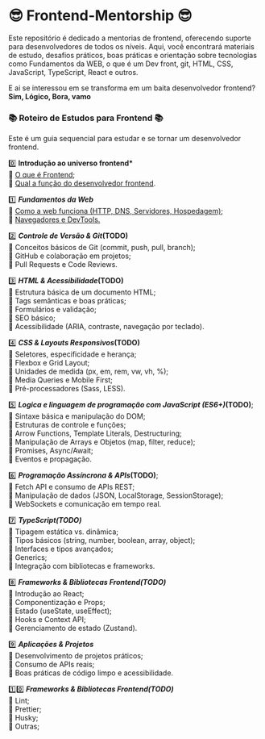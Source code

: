 # 😎 Frontend-Mentorship 😎

Este repositório é dedicado a mentorias de frontend, oferecendo suporte para desenvolvedores de todos os níveis. Aqui, você encontrará materiais de estudo, desafios práticos, boas práticas e orientação sobre tecnologias como Fundamentos da WEB, o que é um Dev front, git, HTML, CSS, JavaScript, TypeScript, React e outros.

E ai se interessou em se transforma em um baita desenvolvedor frontend? <b>Sim, Lógico, Bora, vamo</b>

### 📚 Roteiro de Estudos para Frontend 📚
Este é um guia sequencial para estudar e se tornar um desenvolvedor frontend.

0️⃣ <b>Introdução ao universo frontend*</b>
<br>🔹 [O que é Frontend](/docs/introduction/what_frontend.md);
<br>🔹 [Qual a função do desenvolvedor frontend](/docs/introduction/what_frontend_develop.md).

1️⃣ *<b>Fundamentos da Web*</b>
<br>🔹 [Como a web funciona (HTTP, DNS, Servidores, Hospedagem)](/docs/web-fundamentals/http-dns-servers-hostings.md);
<br>🔹 [Navegadores e DevTools.](/docs/web-fundamentals/browser-and-devtools.md)

2️⃣ *<b>Controle de Versão & Git*(TODO)</b>
<br>🔹 Conceitos básicos de Git (commit, push, pull, branch);
<br>🔹 GitHub e colaboração em projetos;
<br>🔹 Pull Requests e Code Reviews.

3️⃣ *<b>HTML & Acessibilidade*(TODO)</b>
<br>🔹 Estrutura básica de um documento HTML;
<br>🔹 Tags semânticas e boas práticas;
<br>🔹 Formulários e validação;
<br>🔹 SEO básico;
<br>🔹 Acessibilidade (ARIA, contraste, navegação por teclado).

4️⃣ *<b>CSS & Layouts Responsivos*(TODO)</b>
<br>🔹 Seletores, especificidade e herança;
<br>🔹 Flexbox e Grid Layout;
<br>🔹 Unidades de medida (px, em, rem, vw, vh, %);
<br>🔹 Media Queries e Mobile First;
<br>🔹 Pré-processadores (Sass, LESS).

5️⃣ *<b>Logica e linguagem de programação com JavaScript (ES6+)*(TODO)</b>;
<br>🔹 Sintaxe básica e manipulação do DOM;
<br>🔹 Estruturas de controle e funções;
<br>🔹 Arrow Functions, Template Literals, Destructuring;
<br>🔹 Manipulação de Arrays e Objetos (map, filter, reduce);
<br>🔹 Promises, Async/Await;
<br>🔹 Eventos e propagação.

6️⃣ *<b>Programação Assíncrona & APIs*(TODO)</b>;
<br>🔹 Fetch API e consumo de APIs REST;
<br>🔹 Manipulação de dados (JSON, LocalStorage, SessionStorage);
<br>🔹 WebSockets e comunicação em tempo real.

7️⃣ *<b>TypeScript(TODO)</b>*
<br>🔹 Tipagem estática vs. dinâmica;
<br>🔹 Tipos básicos (string, number, boolean, array, object);
<br>🔹 Interfaces e tipos avançados;
<br>🔹 Generics;
<br>🔹 Integração com bibliotecas e frameworks.

8️⃣ *<b>Frameworks & Bibliotecas Frontend(TODO)</b>*
<br>🔹 Introdução ao React;
<br>🔹 Componentização e Props;
<br>🔹 Estado (useState, useEffect);
<br>🔹 Hooks e Context API;
<br>🔹 Gerenciamento de estado (Zustand).

9️⃣ *<b>Aplicações & Projetos*</b>
<br>🔹 Desenvolvimento de projetos práticos;
<br>🔹 Consumo de APIs reais;
<br>🔹 Boas práticas de código limpo e acessibilidade.

1️⃣0️⃣ *<b>Frameworks & Bibliotecas Frontend(TODO)</b>*
<br>🔹 Lint;
<br>🔹 Prettier;
<br>🔹 Husky;
<br>🔹 Outras;
